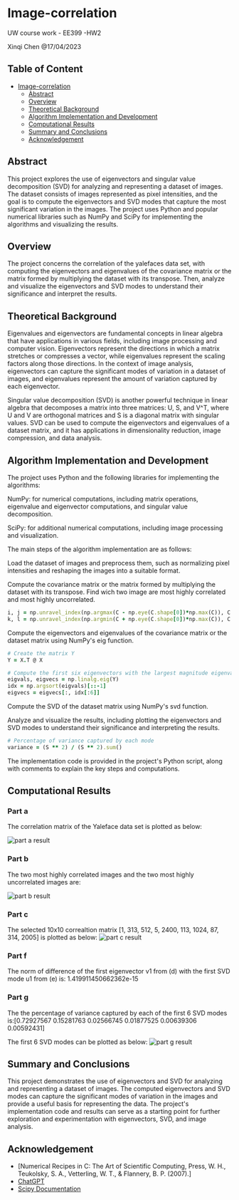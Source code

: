 # Image-correlation
UW course work - EE399 -HW2

</p>
Xinqi Chen @17/04/2023 

## Table of Content
- [Image-correlation](#iamge-correlation)
  - [Abstract](#abstract)
  - [Overview](#overview)
  - [Theoretical Background](#theoretical-background)
  - [Algorithm Implementation and Development](#algorithm-implementation-and-development)
  - [Computational Results](#computational-results)
  - [Summary and Conclusions](#summary-and-conclusions)
  - [Acknowledgement](#acknowledgement)
  
## Abstract
This project explores the use of eigenvectors and singular value decomposition (SVD) for analyzing and representing a dataset of images. The dataset consists of images represented as pixel intensities, and the goal is to compute the eigenvectors and SVD modes that capture the most significant variation in the images. The project uses Python and popular numerical libraries such as NumPy and SciPy for implementing the algorithms and visualizing the results.
  
## Overview
The project concerns the correlation of the yalefaces data set, with computing the eigenvectors and eigenvalues of the covariance matrix or the matrix formed by multiplying the dataset with its transpose. Then, analyze and visualize the eigenvectors and SVD modes to understand their significance and interpret the results.
  
## Theoretical Background
Eigenvalues and eigenvectors are fundamental concepts in linear algebra that have applications in various fields, including image processing and computer vision. Eigenvectors represent the directions in which a matrix stretches or compresses a vector, while eigenvalues represent the scaling factors along those directions. In the context of image analysis, eigenvectors can capture the significant modes of variation in a dataset of images, and eigenvalues represent the amount of variation captured by each eigenvector.

Singular value decomposition (SVD) is another powerful technique in linear algebra that decomposes a matrix into three matrices: U, S, and V^T, where U and V are orthogonal matrices and S is a diagonal matrix with singular values. SVD can be used to compute the eigenvectors and eigenvalues of a dataset matrix, and it has applications in dimensionality reduction, image compression, and data analysis.

## Algorithm Implementation and Development 
The project uses Python and the following libraries for implementing the algorithms:

NumPy: for numerical computations, including matrix operations, eigenvalue and eigenvector computations, and singular value decomposition.

SciPy: for additional numerical computations, including image processing and visualization.

The main steps of the algorithm implementation are as follows:

Load the dataset of images and preprocess them, such as normalizing pixel intensities and reshaping the images into a suitable format.

Compute the covariance matrix or the matrix formed by multiplying the dataset with its transpose. Find wich two image are most highly correlated and most highly uncorrelated.
```ruby
i, j = np.unravel_index(np.argmax(C - np.eye(C.shape[0])*np.max(C)), C.shape)
k, l = np.unravel_index(np.argmin(C + np.eye(C.shape[0])*np.max(C)), C.shape)
```

Compute the eigenvectors and eigenvalues of the covariance matrix or the dataset matrix using NumPy's eig function.
```ruby
# Create the matrix Y
Y = X.T @ X

# Compute the first six eigenvectors with the largest magnitude eigenvalue
eigvals, eigvecs = np.linalg.eig(Y)
idx = np.argsort(eigvals)[::-1]
eigvecs = eigvecs[:, idx[:6]]
```

Compute the SVD of the dataset matrix using NumPy's svd function.

Analyze and visualize the results, including plotting the eigenvectors and SVD modes to understand their significance and interpreting the results.
```ruby
# Percentage of variance captured by each mode
variance = (S ** 2) / (S ** 2).sum()
```

The implementation code is provided in the project's Python script, along with comments to explain the key steps and computations.

## Computational Results
### Part a
The correlation matrix of the Yaleface data set is plotted as below:

![part a result](https://github.com/Mmmo-C/Image-correlation/blob/main/results/a.png)

### Part b
The two most highly correlated images and the two most highly uncorrelated images are:

![part b result](https://github.com/Mmmo-C/Image-correlation/blob/main/results/b.png)

### Part c
The selected 10x10 correaltion matrix [1, 313, 512, 5, 2400, 113, 1024, 87, 314, 2005] is plotted as below:
![part c result](https://github.com/Mmmo-C/Image-correlation/blob/main/results/c.png)

### Part f
The norm of difference of the first eigenvector v1 from (d) with the first SVD mode u1 from (e) is: 1.419911450662362e-15

### Part g
The the percentage of variance captured by each of the first 6 SVD modes is:[0.72927567 0.15281763 0.02566745 0.01877525 0.00639306 0.00592431]

The first 6 SVD modes can be plotted as below:
![part g result](https://github.com/Mmmo-C/Image-correlation/blob/main/results/g.png)

## Summary and Conclusions
This project demonstrates the use of eigenvectors and SVD for analyzing and representing a dataset of images. The computed eigenvectors and SVD modes can capture the significant modes of variation in the images and provide a useful basis for representing the data. The project's implementation code and results can serve as a starting point for further exploration and experimentation with eigenvectors, SVD, and image analysis.

## Acknowledgement
- [Numerical Recipes in C: The Art of Scientific Computing, Press, W. H., Teukolsky, S. A., Vetterling, W. T., & Flannery, B. P. (2007).]
- [ChatGPT](https://platform.openai.com/)
- [Scipy Documentation](https://docs.scipy.org/doc/scipy/)

